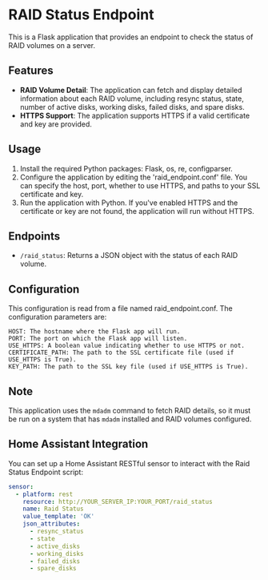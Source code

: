 # RAID Status Endpoint

This is a Flask application that provides an endpoint to check the status of RAID volumes on a server.

## Features

- **RAID Volume Detail**: The application can fetch and display detailed information about each RAID volume, including resync status, state, number of active disks, working disks, failed disks, and spare disks.
- **HTTPS Support**: The application supports HTTPS if a valid certificate and key are provided.

## Usage

1. Install the required Python packages: Flask, os, re, configparser.
2. Configure the application by editing the 'raid_endpoint.conf' file. You can specify the host, port, whether to use HTTPS, and paths to your SSL certificate and key.
3. Run the application with Python. If you've enabled HTTPS and the certificate or key are not found, the application will run without HTTPS.

## Endpoints

- `/raid_status`: Returns a JSON object with the status of each RAID volume.

## Configuration

This configuration is read from a file named raid_endpoint.conf. The configuration parameters are:

    HOST: The hostname where the Flask app will run.
    PORT: The port on which the Flask app will listen.
    USE_HTTPS: A boolean value indicating whether to use HTTPS or not.
    CERTIFICATE_PATH: The path to the SSL certificate file (used if USE_HTTPS is True).
    KEY_PATH: The path to the SSL key file (used if USE_HTTPS is True).

## Note

This application uses the `mdadm` command to fetch RAID details, so it must be run on a system that has `mdadm` installed and RAID volumes configured.

## Home Assistant Integration

You can set up a Home Assistant RESTful sensor to interact with the Raid Status Endpoint script:

```yaml
sensor:
  - platform: rest
    resource: http://YOUR_SERVER_IP:YOUR_PORT/raid_status
    name: Raid Status
    value_template: 'OK'
    json_attributes:
      - resync_status
      - state
      - active_disks
      - working_disks
      - failed_disks
      - spare_disks
```
